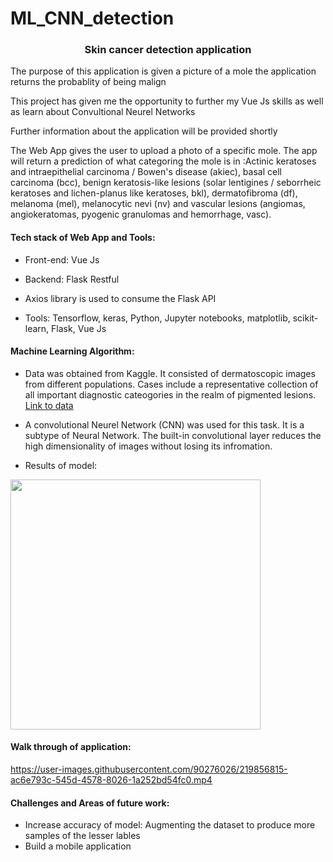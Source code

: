 # ML_CNN_detection


<h3 align="center">Skin cancer detection application</h3>



<div>
  <p>The purpose of this application is given a picture of a mole the application returns the probablity of being malign  </p>
    <p>This project has given me the opportunity to further my Vue Js skills as well as learn about Convultional Neurel Networks</p>
<p>Further information about the application will be provided shortly </p>

  <p>The Web App gives the user to upload a photo of a specific mole. The app will return a prediction of what categoring the mole is in :Actinic keratoses and intraepithelial carcinoma / Bowen's disease (akiec), basal cell carcinoma (bcc), benign keratosis-like lesions (solar lentigines / seborrheic keratoses and lichen-planus like keratoses, bkl), dermatofibroma (df), melanoma (mel), melanocytic nevi (nv) and vascular lesions (angiomas, angiokeratomas, pyogenic granulomas and hemorrhage, vasc). </p>

<h4>Tech stack of Web App and Tools:</h4>
  
- Front-end: Vue Js
  
- Backend: Flask Restful
  
 - Axios library is used to consume the Flask API
  
 - Tools: Tensorflow, keras, Python, Jupyter notebooks, matplotlib, scikit-learn, Flask, Vue Js
  
  
 <h4>Machine Learning Algorithm:</h4>

- Data was obtained from Kaggle. It consisted of dermatoscopic images from different populations. Cases include a representative collection of all important diagnostic cateogories in the realm of pigmented lesions. 
 <a href="https://www.kaggle.com/datasets/kmader/skin-cancer-mnist-ham10000?select=hmnist_28_28_L.csv" target="_blank">Link to data </a>
 
- A convolutional Neurel Network (CNN) was used for this task. It is a subtype of Neural Network. The built-in convolutional layer reduces the high dimensionality of images without losing its infromation. 
  
- Results of model:
<img src="https://user-images.githubusercontent.com/90276026/219903679-dd99eed7-18fa-4fb0-b277-5adaa41b4697.png" width="400" height="400" />
  
  <h4>Walk through of application:</h4>
  


https://user-images.githubusercontent.com/90276026/219856815-ac6e793c-545d-4578-8026-1a252bd54fc0.mp4



  <h4>Challenges and Areas of future work:</h4>
  
- Increase accuracy of model: Augmenting the dataset to produce more samples of the lesser lables 
- Build a mobile application 


 
</div>
